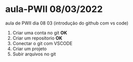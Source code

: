 # aula-PWII 08/03/2022

aula de PWII dia 08 03 (introdução do github com vs code)

1. Criar uma conta no git **OK**
2. Criar um repositorio **OK**
3. Conectar o git com VSCODE
4. Criar um projeto
5. Subir arquivos no git
